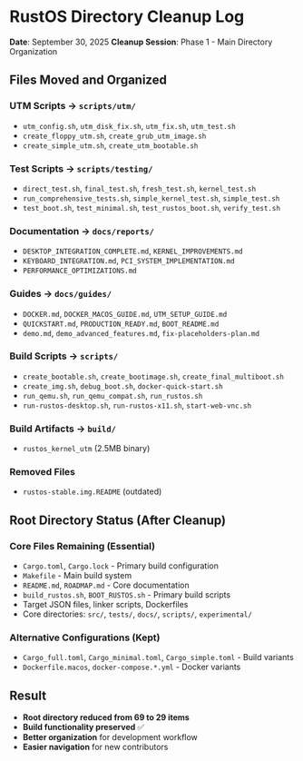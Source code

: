 # RustOS Directory Cleanup Log

**Date**: September 30, 2025
**Cleanup Session**: Phase 1 - Main Directory Organization

## Files Moved and Organized

### UTM Scripts → `scripts/utm/`
- `utm_config.sh`, `utm_disk_fix.sh`, `utm_fix.sh`, `utm_test.sh`
- `create_floppy_utm.sh`, `create_grub_utm_image.sh`
- `create_simple_utm.sh`, `create_utm_bootable.sh`

### Test Scripts → `scripts/testing/`
- `direct_test.sh`, `final_test.sh`, `fresh_test.sh`, `kernel_test.sh`
- `run_comprehensive_tests.sh`, `simple_kernel_test.sh`, `simple_test.sh`
- `test_boot.sh`, `test_minimal.sh`, `test_rustos_boot.sh`, `verify_test.sh`

### Documentation → `docs/reports/`
- `DESKTOP_INTEGRATION_COMPLETE.md`, `KERNEL_IMPROVEMENTS.md`
- `KEYBOARD_INTEGRATION.md`, `PCI_SYSTEM_IMPLEMENTATION.md`
- `PERFORMANCE_OPTIMIZATIONS.md`

### Guides → `docs/guides/`
- `DOCKER.md`, `DOCKER_MACOS_GUIDE.md`, `UTM_SETUP_GUIDE.md`
- `QUICKSTART.md`, `PRODUCTION_READY.md`, `BOOT_README.md`
- `demo.md`, `demo_advanced_features.md`, `fix-placeholders-plan.md`

### Build Scripts → `scripts/`
- `create_bootable.sh`, `create_bootimage.sh`, `create_final_multiboot.sh`
- `create_img.sh`, `debug_boot.sh`, `docker-quick-start.sh`
- `run_qemu.sh`, `run_qemu_compat.sh`, `run_rustos.sh`
- `run-rustos-desktop.sh`, `run-rustos-x11.sh`, `start-web-vnc.sh`

### Build Artifacts → `build/`
- `rustos_kernel_utm` (2.5MB binary)

### Removed Files
- `rustos-stable.img.README` (outdated)

## Root Directory Status (After Cleanup)

### Core Files Remaining (Essential)
- `Cargo.toml`, `Cargo.lock` - Primary build configuration
- `Makefile` - Main build system
- `README.md`, `ROADMAP.md` - Core documentation
- `build_rustos.sh`, `BOOT_RUSTOS.sh` - Primary build scripts
- Target JSON files, linker scripts, Dockerfiles
- Core directories: `src/`, `tests/`, `docs/`, `scripts/`, `experimental/`

### Alternative Configurations (Kept)
- `Cargo_full.toml`, `Cargo_minimal.toml`, `Cargo_simple.toml` - Build variants
- `Dockerfile.macos`, `docker-compose.*.yml` - Docker variants

## Result
- **Root directory reduced from 69 to 29 items**
- **Build functionality preserved** ✅
- **Better organization** for development workflow
- **Easier navigation** for new contributors